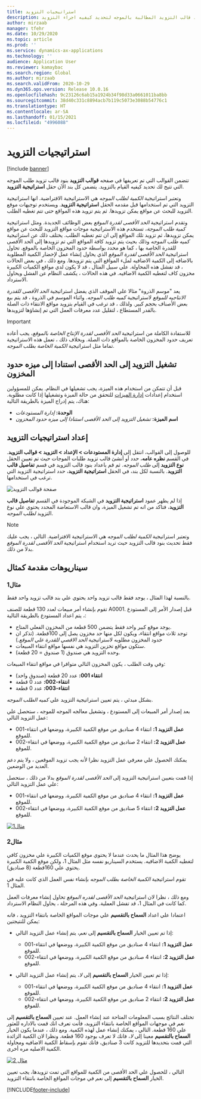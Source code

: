 ```yaml
---
title: استراتيجيات التزويد
description: يوفر هذا الموضوع معلومات حول استراتيجيات التزويد ويشرح كيفيه استخدام حقل استراتيجية التزويد في بنود قالب التزويد المطالبة بالموجه لتحديد كيفيه اجراء التزويد.
author: mirzaab
manager: tfehr
ms.date: 10/29/2020
ms.topic: article
ms.prod: ''
ms.service: dynamics-ax-applications
ms.technology: ''
audience: Application User
ms.reviewer: kamaybac
ms.search.region: Global
ms.author: mirzaab
ms.search.validFrom: 2020-10-29
ms.dyn365.ops.version: Release 10.0.16
ms.openlocfilehash: 9c23126c6ab15a1924b34f98d33a0661011ba8bb
ms.sourcegitcommit: 38d40c331c8894acb7b119c5073e3088b54776c1
ms.translationtype: HT
ms.contentlocale: ar-SA
ms.lasthandoff: 01/15/2021
ms.locfileid: "4996088"
---
```

# <a name="replenishment-strategies"></a>استراتيجيات التزويد

[!include [banner](../includes/banner.md)]

تتضمن القوالب التي تم تعريفها في صفحه **قوالب التزويد** بنود قالب تزويد طلب الموجه التي تتيح لك تحديد كيفيه القيام بالتزويد. يتضمن كل بند الآن حقل **استراتيجية التزويد**.

وتعتبر استراتيجية *الكمية لطلب الموجه* هي الاستراتيجية الافتراضية. انها استراتيجية التزويد التي تم استخدامها قبل مقدمه الحقل **استراتيجية التزويد**. ويستخدم توجيهات موقع التزويد للبحث عن مواقع يمكن تزويدها. ثم يتم تزويد هذه المواقع حتى تتم تغطيه الطلب.

وتقدم استراتيجية *الحد الأقصى لقدرة الموقع* بعض الوظائف الجديدة. ومثل استراتيجية *كمية طلب الموجة*، تستخدم هذه الاستراتيجية موجات مواقع التزويد للبحث عن مواقع يمكن تزويدها، ثم تزويد تلك المواقع إلى ان تتم تغطيه الطلب. يختلف ذلك عن استراتيجية *كميه طلب الموجه* وذلك بحيث يتم تزويد كافة المواقع التي تم تزويدها إلى الحد الأقصى للقدرة الخاصة بها ، كما هو محدد بواسطة حدود المخزون الخاصة بالموقع. تحاول استراتيجية *الحد الأقصى لقدرة الموقع* الذي يحاول إنشاء عمل لإحضار الكمية المطلوبة بالاضافه إلى الكمية الاضافيه لملء المواقع التي يتم تزويدها. ومع ذلك ، في بعض الحالات ، قد تفشل هذه المحاولة. علي سبيل المثال ، قد لا يكون لدي مواقع الكميات الكبيرة مخزون كاف لتغطيه الكمية الاضافيه. في هذه الحالات ، يكشف النظام عن الفشل ويحاول الاسترداد.

يعد "موسم الذروة" مثالا علي الموقف الذي يفضل استراتيجية *الحد الأقصى للقدرة الانتاجيه للموقع* لاستراتيجية  *كميه طلب الموجه*. واثناء الموسم في الذروة ، قد يتم بيع بعض الأصناف بحجم كبير. ولذلك ، قد ترغب في القيام بتزويد مواقع الانتقاء ذات الصلة بالقدر المستطاع ، لتقليل عدد معرفات العمل التي تم إنشاؤها لتزويدها.

> [!IMPORTANT]
> للاستفادة الكاملة من استراتيجية *الحد الأقصى لقدرة الإنتاج الخاصة بالموقع*، يجب أعاده تعريف حدود المخزون الخاصة بالمواقع ذات الصلة. وبخلاف ذلك ، تعمل هذه الاستراتيجية تماما مثل استراتيجية *الكمية الخاصة بطلب الموجه*.

## <a name="turn-on-the-replenish-to-max-based-on-stocking-limits-feature"></a>تشغيل التزويد إلى الحد الأقصى استنادا إلى ميزه حدود المخزون

قبل أن تتمكن من استخدام هذه الميزة، يجب تشغيلها في النظام. يمكن للمسؤولين استخدام إعدادات [إدارة الميزات](../../fin-ops-core/fin-ops/get-started/feature-management/feature-management-overview.md) للتحقق من حالة الميزة وتشغيلها إذا كانت مطلوبة. هناك، يتم إدراج الميزة بالطريقة التالية:

- **الوحدة:** *إدارة المستودعات*
- **اسم الميزة:** *تشغيل التزويد إلى الحد الأقصى استنادا إلى ميزه حدود المخزون*

## <a name="set-up-replenishment-strategies"></a>إعداد استراتيجيات التزويد

للوصول إلى القوالب، انتقل إلى **إدارة المستودعات \> الإعداد \> التزويد \>  قوالب التزويد**. في القسم **نظره عامه**، حدد أو أنشئ قالب تزويد طلبات الموجات حيث تم تعيين الحقل **نوع التزويد** إلى *طلب الموجه*. ثم قم باعداد بنود قالب التزويد في قسم **تفاصيل قالب التزويد**. بالنسبة لكل بند، في الحقل **استراتيجية التزويد**، حدد استراتيجية التزويد التي ترغب في استخدامها.

![صفحة قوالب التزويد](media/ReplenTempWaveDmdMaxLocCap.png "صفحة قوالب التزويد")

إذا لم يظهر عمود **استراتيجية التزويد** في الشبكة الموجودة في القسم **تفاصيل قالب التزويد**، فتاكد من انه تم تشغيل الميزة، وان قالب الاستعاضة المحدد يحتوي علي نوع التزويد *لطلب الموجه*.

> [!NOTE]
> وتعتبر استراتيجية *الكمية لطلب الموجه* هي الاستراتيجية الافتراضية. التالي ، يجب عليك فقط تحديث بنود قالب التزويد حيث تريد استخدام استراتيجية *الحد الأقصى لقدرة الموقع* بدلا من ذلك.

## <a name="example-scenarios"></a>سيناريوهات مقدمة كمثال

### <a name="example-1"></a>مثال1

بالنسبة لهذا المثال ، يوجد فقط قالب تزويد واحد يحتوي علي بند قالب تزويد واحد فقط.

تقوم بإنشاء أمر مبيعات لعدد 130 قطعة للصنف A0001. قبل إصدار الأمر إلى المستودع ، يتم اعداد المستودع بالطريقة التالية:

- يوجد موقع كبير واحد فقط يتضمن 500 قطعة من المخزون الفعلي المتاح.
- توجد ثلاث مواقع انتقاء، ويكون لكل منها حد مخزون يصل إلى 100قطعة. (تذكر ان حدود المخزون مطلوبه لاستراتيجية *الحد الاقصي للقدرة علي الموقع*.)
- ستكون مواقع تخزين التزويد هي نفسها مواقع انتقاء المبيعات.
- وحده التزويد هي صندوق (1 صندوق = 20 قطعة).

وفي وقت الطلب ، يكون المخزون التالي متوافرا في مواقع انتقاء المبيعات:

- **انتقاء 001:** عدد 20 قطعة (صندوق واحد)
- **انتقاء-002:** عدد 0 قطعة
- **انتقاء-003:** عدد 0 قطعة

بشكل مبدئي ، يتم تعيين استراتيجية التزويد علي *كميه الطلب الموجه*.

بعد إصدار أمر المبيعات إلى المستودع ، وتشغيل معالجه الموجه للموجه ، ستحصل علي عمل التزويد التالي:

- **عمل التزويد 1:** انتقاء 4 صناديق من موقع الكمية الكبيرة، ووضعها في انتقاء-001 للموقع.
- **عمل التزويد 2:** انتقاء 2 صناديق من موقع الكمية الكبيرة، ووضعها في انتقاء-002 للموقع.

يمكنك الحصول علي معرفي عمل التزويد نظرا لأنه يجب تزويد الموقعين ، ولا يتم دعم العديد من الوضعين.

إذا قمت بتعيين استراتيجية التزويد إلى *الحد الأقصى لقدرة الموقع* بدلا من ذلك ، ستحصل علي عمل التزويد التالي:

- **عمل التزويد 1:** انتقاء 4 صناديق من موقع الكمية الكبيرة، ووضعها في انتقاء-001 للموقع.
- **عمل التزويد 2:** انتقاء 5 صناديق من موقع الكمية الكبيرة، ووضعها في انتقاء-002 للموقع.

[![مثال1](media/ReplenTemp_example_1.png "مثال1")](media/ReplenTemp_example_1_large.png)

### <a name="example-2"></a>مثال2

يوضح هذا المثال ما يحدث عندما لا يحتوي موقع الكميات الكبيرة علي مخزون كافي لتغطيه الكمية الاضافيه. يستخدم السيناريو نفسه مثل المثال 1، ولكن موقع الكمية الكبيرة يحتوي علي 160قطعة (8 صناديق).

تقوم استراتيجية *الكمية الخاصة بطلب الموجه* بإنشاء نفس العمل الذي كانت عليه في المثال 1.

ومع ذلك ، نظرا لان استراتيجية *الحد الأقصى لقدره الموقع* تحاول إنشاء معرفات العمل كما كانت في المثال 1، قد تفشل العملية. وفي هذه المرحلة ، يحاول النظام الاسترداد.

اعتمادا علي اعداد **السماح بالتقسيم** علي موجات المواقع الخاصة بانتقاء التزويد ، فانه يمكن للنتيجتين:

- إذا تم تعيين الخيار **السماح بالتقسيم** إلى *نعم*، يتم إنشاء عمل التزويد التالي:

    - **عمل التزويد 1:** انتقاء 4 صناديق من موقع الكمية الكبيرة، ووضعها في انتقاء-001 للموقع.
    - **عمل التزويد 2:** انتقاء 4 صناديق من موقع الكمية الكبيرة، ووضعها في انتقاء-002 للموقع.

- إذا تم تعيين الخيار **السماح بالتقسيم** إلى *لا*، يتم إنشاء عمل التزويد التالي:

    - **عمل التزويد 1:** انتقاء 4 صناديق من موقع الكمية الكبيرة، ووضعها في انتقاء-001 للموقع.
    - **عمل التزويد 2:** انتقاء 2 صناديق من موقع الكمية الكبيرة، ووضعها في انتقاء-002 للموقع.

تختلف النتائج بسبب المعلومات المتاحة عند إنشاء العمل. عند تعيين **السماح بالتقسيم** إلى *نعم* في موجهات المواقع الخاصة بانتقاء التزويد، فأنت تعرف انك قمت بالاداره للعثور علي 160 قطعة. التالي ، يمكنك إنشاء عمل لهذه الكمية. ومع ذلك ، عندما يكون الخيار **السماح بالتقسيم** معينا إلى *لا*، فانك لا تعرف بوجود 160 قطعة. ونظرا لان الكمية الزائدة التي قمت بتحديدها للتزويد كانت 3 صناديق، فانك تقوم بإسقاط الكمية الاضافيه ومحاولة الكمية الاصليه مره أخرى.

[![مثال 2](media/ReplenTemp_example_2.png "مثال2")](media/ReplenTemp_example_2_large.png)

التالي ، للحصول علي الحد الأقصى من الكمية للمواقع التي تمت تزويدها، يجب تعيين الخيار **السماح بالتقسيم** إلى *نعم* في موجات المواقع الخاصة بانتقاء التزويد.


[!INCLUDE[footer-include](../../includes/footer-banner.md)]